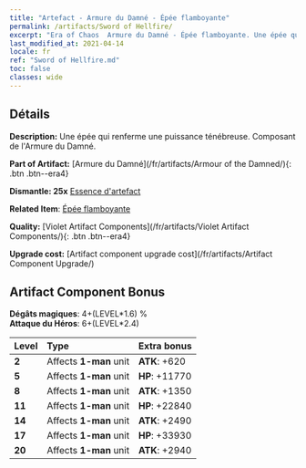 ```yaml
---
title: "Artefact - Armure du Damné - Épée flamboyante"
permalink: /artifacts/Sword of Hellfire/
excerpt: "Era of Chaos  Armure du Damné - Épée flamboyante. Une épée qui renferme une puissance ténébreuse. Composant de l'Armure du Damné."
last_modified_at: 2021-04-14
locale: fr
ref: "Sword of Hellfire.md"
toc: false
classes: wide
---
```




## Détails

 **Description:** Une épée qui renferme une puissance ténébreuse. Composant de l'Armure du Damné.

 **Part of Artifact:** [Armure du Damné](/fr/artifacts/Armour of the Damned/){: .btn .btn--era4}

 **Dismantle: 25x** [Essence d'artefact](/fr/Items/con_905/)

 **Related Item**: [Épée flamboyante](/fr/Items/art_121/)

 **Quality:** [Violet Artifact Components](/fr/artifacts/Violet Artifact Components/){: .btn .btn--era4}

 **Upgrade cost:** [Artifact component upgrade cost](/fr/artifacts/Artifact Component Upgrade/)

## Artifact Component Bonus

  **Dégâts magiques**: 4+(LEVEL\*1.6) %<br/>**Attaque du Héros**: 6+(LEVEL\*2.4)

  |  Level  | Type |    Extra bonus  | 
  |:--------|:-----|:----------------| 
  | **2** | Affects **1-man** unit | **ATK**: +620 | 
  | **5** | Affects **1-man** unit | **HP**: +11770 | 
  | **8** | Affects **1-man** unit | **ATK**: +1350 | 
  | **11** | Affects **1-man** unit | **HP**: +22840 | 
  | **14** | Affects **1-man** unit | **ATK**: +2490 | 
  | **17** | Affects **1-man** unit | **HP**: +33930 | 
  | **20** | Affects **1-man** unit | **ATK**: +2940 | 
